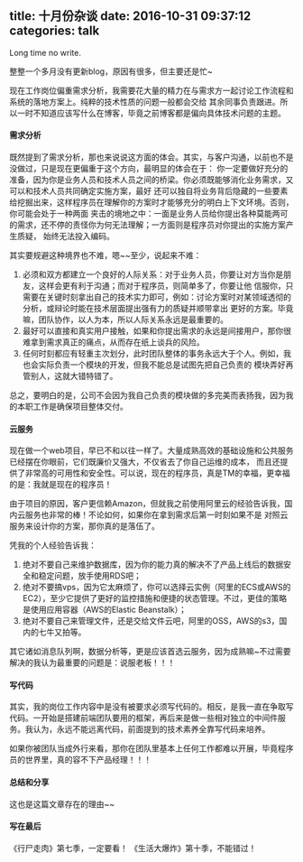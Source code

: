 title: 十月份杂谈
date: 2016-10-31 09:37:12
categories: talk
---

Long time no write.

整整一个多月没有更新blog，原因有很多，但主要还是忙~

现在工作岗位偏重需求分析，我需要花大量的精力在与需求方一起讨论工作流程和系统的落地方案上。纯粹的技术性质的问题一般都会交给
其余同事负责跟进。所以一时不知道应该写什么在博客，毕竟之前博客都是偏向具体技术问题的主题。
<!--more-->

#### 需求分析

既然提到了需求分析，那也来说说这方面的体会。其实，与客户沟通，以前也不是没做过，只是现在更偏重于这个方向，最明显的体会在于：
你一定要做好充分的准备，因为你是业务人员和技术人员之间的桥梁。你必须既能够消化业务需求，又可以和技术人员共同确定实施方案，最好
还可以独自将业务背后隐藏的一些要素给挖掘出来，这样程序员在理解你的方案时才能够充分的明白上下文环境。否则，你可能会处于一种两面
夹击的境地之中：一面是业务人员给你提出各种莫能两可的需求，还不停的责怪你为何无法理解；一方面则是程序员对你提出的实施方案产生质疑，
始终无法投入编码。

其实要规避这种境界也不难，嗯~~至少，说起来不难：

1. 必须和双方都建立一个良好的人际关系：对于业务人员，你要让对方当你是朋友，这样会更有利于沟通；而对于程序员，则简单多了，你要让他
信服你，只需要在关键时刻拿出自己的技术实力即可，例如：讨论方案时对某领域透彻的分析，或辩论时能在技术层面提出强有力的质疑并顺带拿出
更好的方案。毕竟嘛，团队协作，以人为本，所以人际关系永远是最重要的。
2. 最好可以直接和真实用户接触，如果和你提出需求的永远是间接用户，那你很难拿到需求真正的痛点，从而存在纸上谈兵的风险。
3. 任何时刻都应有轻重主次划分，此时团队整体的事务永远大于个人。例如，我也会实际负责一个模块的开发，但我不能总是试图先把自己负责的
模块弄好再管别人，这就大错特错了。

总之，要明白的是，公司不会因为我自己负责的模块做的多完美而表扬我，因为我的本职工作是确保项目整体交付。


#### 云服务

现在做一个web项目，早已不和以往一样了。大量成熟高效的基础设施和公共服务已经摆在你眼前，它们既廉价又强大，不仅省去了你自己运维的成本，
而且还提供了非常高的可用性和安全性。可以说，现在的程序员，真是TM的幸福，更幸福的是：我就是现在的程序员！

由于项目的原因，客户更信赖Amazon，但就我之前使用阿里云的经验告诉我，国内云服务也非常的棒！不论如何，如果你在拿到需求后第一时刻如果不是
对照云服务来设计你的方案，那你真的是落伍了。

凭我的个人经验告诉我：

1. 绝对不要自己来维护数据库，因为你的能力真的解决不了产品上线后的数据安全和稳定问题，放手使用RDS吧；
2. 绝对不要搞vps，因为它太麻烦了，你可以选择云实例（阿里的ECS或AWS的EC2），至少它提供了更好的监控措施和便捷的状态管理。不过，更佳的策略是使用应用容器（AWS的Elastic Beanstalk）；
3. 绝对不要自己来管理文件，还是交给文件云吧，阿里的OSS，AWS的s3，国内的七牛又拍等。

其它诸如消息队列啊，数据分析等，更是应该首选云服务，因为成熟嘛~不过需要解决的我认为最重要的问题是：说服老板！！！


#### 写代码

其实，我的岗位工作内容中是没有被要求必须写代码的。相反，是我一直在争取写代码。一开始是搭建前端团队要用的框架，再后来是做一些相对独立的中间件服务。我认为，永远不能远离代码，前面提到的技术素养全靠写代码来培养。

如果你被团队当成外行来看，那你在团队里基本上任何工作都难以开展，毕竟程序员的世界里，真的容不下产品经理！！！


#### 总结和分享

这也是这篇文章存在的理由~~


#### 写在最后

《行尸走肉》第七季，一定要看！
《生活大爆炸》第十季，不能错过！
